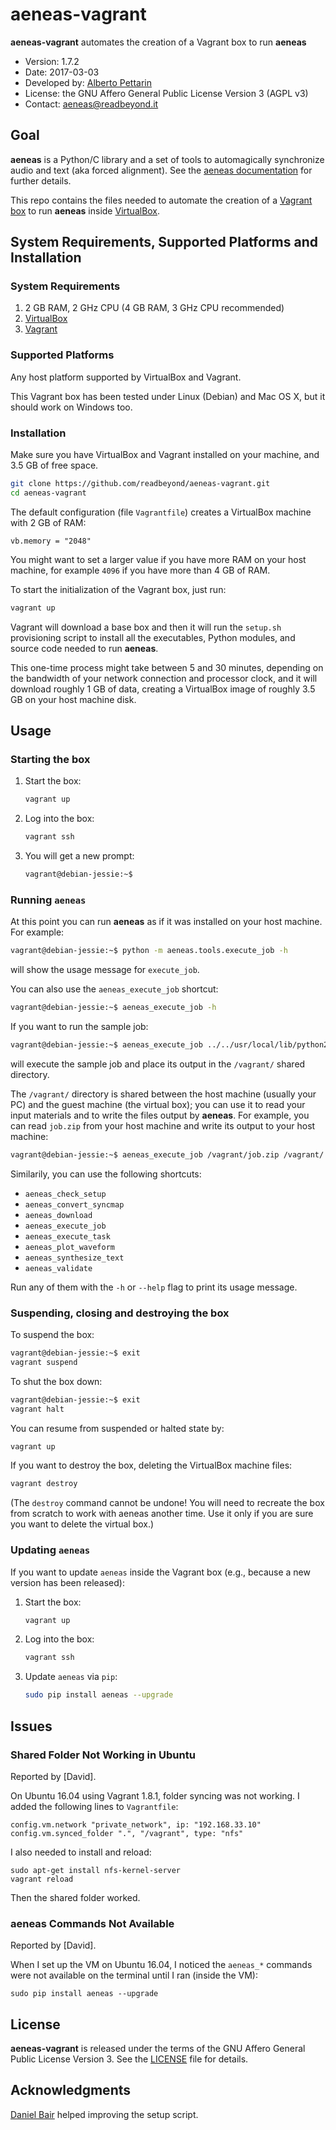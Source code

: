 # aeneas-vagrant

**aeneas-vagrant** automates the creation of a Vagrant box to run **aeneas**

* Version: 1.7.2
* Date: 2017-03-03
* Developed by: [Alberto Pettarin](http://www.albertopettarin.it/)
* License: the GNU Affero General Public License Version 3 (AGPL v3)
* Contact: [aeneas@readbeyond.it](mailto:aeneas@readbeyond.it)

## Goal

**aeneas** is a Python/C library and a set of tools to automagically synchronize audio and text (aka forced alignment).
See the [aeneas documentation](http://www.readbeyond.it/aeneas/) for further details.

This repo contains the files needed to automate
the creation of a [Vagrant box](https://www.vagrantup.com/)
to run **aeneas** inside [VirtualBox](https://www.virtualbox.org/).


## System Requirements, Supported Platforms and Installation

### System Requirements

1. 2 GB RAM, 2 GHz CPU (4 GB RAM, 3 GHz CPU recommended)
2. [VirtualBox](http://www.virtualbox.org/)
3. [Vagrant](http://www.vagrantup.com/)

### Supported Platforms

Any host platform supported by VirtualBox and Vagrant.

This Vagrant box has been tested under Linux (Debian) and Mac OS X,
but it should work on Windows too.

### Installation

Make sure you have VirtualBox and Vagrant installed on your machine,
and 3.5 GB of free space.

```bash
git clone https://github.com/readbeyond/aeneas-vagrant.git
cd aeneas-vagrant
```

The default configuration (file `Vagrantfile`)
creates a VirtualBox machine with 2 GB of RAM:

```
vb.memory = "2048"
```

You might want to set a larger value if you have more RAM
on your host machine, for example `4096` if you have more than 4 GB of RAM.

To start the initialization of the Vagrant box, just run:

```bash
vagrant up
```

Vagrant will download a base box and
then it will run the `setup.sh` provisioning script
to install all the executables, Python modules,
and source code needed to run **aeneas**.

This one-time process might take between 5 and 30 minutes,
depending on the bandwidth of your network connection
and processor clock, and it will download roughly 1 GB of data,
creating a VirtualBox image of roughly 3.5 GB on your host machine disk.


## Usage

### Starting the box

1. Start the box:

    ```bash
    vagrant up
    ```

2. Log into the box:

    ```bash
    vagrant ssh
    ```

3. You will get a new prompt:

    ```bash
    vagrant@debian-jessie:~$
    ```


### Running `aeneas`

At this point you can run **aeneas** as if it was installed
on your host machine. For example:

```bash
vagrant@debian-jessie:~$ python -m aeneas.tools.execute_job -h
```

will show the usage message for `execute_job`.

You can also use the `aeneas_execute_job` shortcut:

```bash
vagrant@debian-jessie:~$ aeneas_execute_job -h
```

If you want to run the sample job:

```bash
vagrant@debian-jessie:~$ aeneas_execute_job ../../usr/local/lib/python2.7/dist-packages/aeneas/tools/res/job.zip /vagrant/
```

will execute the sample job and place its output
in the `/vagrant/` shared directory.

The `/vagrant/` directory is shared between
the host machine (usually your PC) and the guest machine (the virtual box);
you can use it to read your input materials and
to write the files output by **aeneas**.
For example, you can read `job.zip` from your host machine
and write its output to your host machine:

```bash
vagrant@debian-jessie:~$ aeneas_execute_job /vagrant/job.zip /vagrant/
```

Similarily, you can use the following shortcuts:

* `aeneas_check_setup`
* `aeneas_convert_syncmap`
* `aeneas_download`
* `aeneas_execute_job`
* `aeneas_execute_task`
* `aeneas_plot_waveform`
* `aeneas_synthesize_text`
* `aeneas_validate`

Run any of them with the `-h` or `--help` flag
to print its usage message.


### Suspending, closing and destroying the box

To suspend the box:

```bash
vagrant@debian-jessie:~$ exit
vagrant suspend
```

To shut the box down:

```bash
vagrant@debian-jessie:~$ exit
vagrant halt
```

You can resume from suspended or halted state by:

```bash
vagrant up
```

If you want to destroy the box,
deleting the VirtualBox machine files:

```bash
vagrant destroy
```

(The `destroy` command cannot be undone!
You will need to recreate the box from scratch
to work with aeneas another time.
Use it only if you are sure you want to delete
the virtual box.)

### Updating `aeneas`

If you want to update `aeneas`
inside the Vagrant box
(e.g., because a new version has been released):

1. Start the box:

    ```bash
    vagrant up
    ```

2. Log into the box:

    ```bash
    vagrant ssh
    ```
3. Update `aeneas` via `pip`:

    ```bash
    sudo pip install aeneas --upgrade
    ```

## Issues

### Shared Folder Not Working in Ubuntu

Reported by [David].

On Ubuntu 16.04 using Vagrant 1.8.1, folder syncing was not working.
I added the following lines to ``Vagrantfile``:

```
config.vm.network "private_network", ip: "192.168.33.10"
config.vm.synced_folder ".", "/vagrant", type: "nfs"
```

I also needed to install and reload:

```
sudo apt-get install nfs-kernel-server
vagrant reload
```

Then the shared folder worked.

### aeneas Commands Not Available

Reported by [David].

When I set up the VM on Ubuntu 16.04, I noticed the ``aeneas_*`` commands
were not available on the terminal until I ran (inside the VM):

```
sudo pip install aeneas --upgrade
```


## License

**aeneas-vagrant** is released under the terms of the
GNU Affero General Public License Version 3.
See the [LICENSE](LICENSE) file for details.

## Acknowledgments

[Daniel Bair](https://github.com/danielbair) helped improving the setup script.



